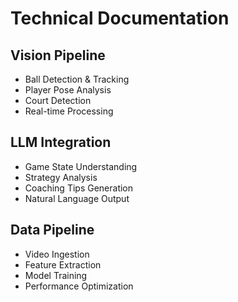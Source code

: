 # Technical Documentation

## Vision Pipeline
- Ball Detection & Tracking
- Player Pose Analysis
- Court Detection
- Real-time Processing

## LLM Integration
- Game State Understanding
- Strategy Analysis
- Coaching Tips Generation
- Natural Language Output

## Data Pipeline
- Video Ingestion
- Feature Extraction
- Model Training
- Performance Optimization

